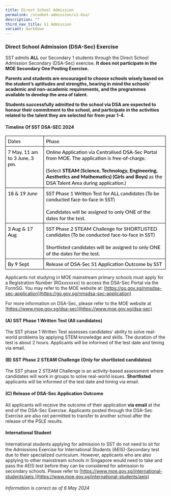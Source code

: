 ```yaml
---
title: Direct School Admission
permalink: /student-admission/s1-dsa/
description: ""
third_nav_title: S1 Admission
variant: markdown
---
```

### Direct School Admission (DSA-Sec) Exercise

SST admits **ALL** our Secondary 1 students through the Direct School Admission Secondary (DSA-Sec) exercise. **It does not participate in the MOE Secondary One Posting Exercise.** 

**Parents and students are encouraged to choose schools wisely based on the student’s aptitudes and strengths, bearing in mind the schools’ academic and non-academic requirements, and the programmes available to develop the area of talent.**

**Students successfully admitted to the school via DSA are expected to honour their commitment to the school, and participate in the activities related to the talent they are selected for from year 1-4.**

#### Timeline Of SST DSA-SEC 2024
<table style="border:none;border-collapse:collapse;"><colgroup><col width="157"><col width="530"></colgroup><tbody><tr style="height:21pt"><td style="border-left:solid #000000 1pt;border-right:solid #000000 1pt;border-bottom:solid #000000 1pt;border-top:solid #000000 1pt;vertical-align:top;padding:5pt 5pt 5pt 5pt;overflow:hidden;overflow-wrap:break-word;"><p style="line-height:1.2;margin-top:0pt;margin-bottom:0pt;" dir="ltr"><span style="font-size:12pt;font-family:Lato,sans-serif;color:#000000;background-color:transparent;font-weight:400;font-style:normal;font-variant:normal;text-decoration:none;vertical-align:baseline;white-space:pre;white-space:pre-wrap;">Dates</span></p></td><td style="border-left:solid #000000 1pt;border-right:solid #000000 1pt;border-bottom:solid #000000 1pt;border-top:solid #000000 1pt;vertical-align:top;padding:5pt 5pt 5pt 5pt;overflow:hidden;overflow-wrap:break-word;"><p style="line-height:1.2;margin-top:0pt;margin-bottom:0pt;" dir="ltr"><span style="font-size:12pt;font-family:Lato,sans-serif;color:#000000;background-color:transparent;font-weight:400;font-style:normal;font-variant:normal;text-decoration:none;vertical-align:baseline;white-space:pre;white-space:pre-wrap;">Phase</span></p></td></tr><tr style="height:0pt"><td style="border-left:solid #000000 1pt;border-right:solid #000000 1pt;border-bottom:solid #000000 1pt;border-top:solid #000000 1pt;vertical-align:top;padding:5pt 5pt 5pt 5pt;overflow:hidden;overflow-wrap:break-word;"><p style="line-height:1.2;margin-top:0pt;margin-bottom:0pt;" dir="ltr"><span style="font-size:12pt;font-family:Lato,sans-serif;color:#000000;background-color:transparent;font-weight:400;font-style:normal;font-variant:normal;text-decoration:none;vertical-align:baseline;white-space:pre;white-space:pre-wrap;">7 May, 11 am to 3 June, 3 pm.</span></p></td><td style="border-left:solid #000000 1pt;border-right:solid #000000 1pt;border-bottom:solid #000000 1pt;border-top:solid #000000 1pt;vertical-align:top;padding:5pt 5pt 5pt 5pt;overflow:hidden;overflow-wrap:break-word;"><p style="line-height:1.2;margin-top:0pt;margin-bottom:0pt;" dir="ltr"><span style="font-size:12pt;font-family:Lato,sans-serif;color:#000000;background-color:transparent;font-weight:400;font-style:normal;font-variant:normal;text-decoration:none;vertical-align:baseline;white-space:pre;white-space:pre-wrap;">Online Application via Centralised DSA-Sec Portal from MOE. The application is free-of-charge.</span></p><br><p style="line-height:1.2;margin-top:0pt;margin-bottom:0pt;" dir="ltr"><span style="font-size:12pt;font-family:Lato,sans-serif;color:#000000;background-color:transparent;font-weight:400;font-style:normal;font-variant:normal;text-decoration:none;vertical-align:baseline;white-space:pre;white-space:pre-wrap;">(Select </span><span style="font-size:12pt;font-family:Lato,sans-serif;color:#000000;background-color:transparent;font-weight:700;font-style:normal;font-variant:normal;text-decoration:none;vertical-align:baseline;white-space:pre;white-space:pre-wrap;">STEAM (Science, Technology, Engineering, Aesthetics and Mathematics) (Girls and Boys)</span><span style="font-size:12pt;font-family:Lato,sans-serif;color:#000000;background-color:transparent;font-weight:400;font-style:normal;font-variant:normal;text-decoration:none;vertical-align:baseline;white-space:pre;white-space:pre-wrap;"> as the DSA Talent Area during application.)</span></p></td></tr><tr style="height:0pt"><td style="border-left:solid #000000 1pt;border-right:solid #000000 1pt;border-bottom:solid #000000 1pt;border-top:solid #000000 1pt;vertical-align:top;padding:5pt 5pt 5pt 5pt;overflow:hidden;overflow-wrap:break-word;"><p style="line-height:1.2;margin-top:0pt;margin-bottom:0pt;" dir="ltr"><span style="font-size:12pt;font-family:Lato,sans-serif;color:#000000;background-color:transparent;font-weight:400;font-style:normal;font-variant:normal;text-decoration:none;vertical-align:baseline;white-space:pre;white-space:pre-wrap;">18 &amp; 19 June</span></p></td><td style="border-left:solid #000000 1pt;border-right:solid #000000 1pt;border-bottom:solid #000000 1pt;border-top:solid #000000 1pt;vertical-align:top;padding:5pt 5pt 5pt 5pt;overflow:hidden;overflow-wrap:break-word;"><p style="line-height:1.2;margin-top:0pt;margin-bottom:0pt;" dir="ltr"><span style="font-size:12pt;font-family:Lato,sans-serif;color:#000000;background-color:transparent;font-weight:400;font-style:normal;font-variant:normal;text-decoration:none;vertical-align:baseline;white-space:pre;white-space:pre-wrap;">SST Phase 1 Written Test for ALL candidates (To be conducted face-to-face in SST)</span></p><br><p style="line-height:1.2;margin-top:0pt;margin-bottom:0pt;" dir="ltr"><span style="font-size:12pt;font-family:Lato,sans-serif;color:#000000;background-color:transparent;font-weight:400;font-style:normal;font-variant:normal;text-decoration:none;vertical-align:baseline;white-space:pre;white-space:pre-wrap;">Candidates will be assigned to only ONE of the dates for the test.</span></p></td></tr><tr style="height:0pt"><td style="border-left:solid #000000 1pt;border-right:solid #000000 1pt;border-bottom:solid #000000 1pt;border-top:solid #000000 1pt;vertical-align:top;padding:5pt 5pt 5pt 5pt;overflow:hidden;overflow-wrap:break-word;"><p style="line-height:1.2;margin-top:0pt;margin-bottom:0pt;" dir="ltr"><span style="font-size:12pt;font-family:Lato,sans-serif;color:#000000;background-color:transparent;font-weight:400;font-style:normal;font-variant:normal;text-decoration:none;vertical-align:baseline;white-space:pre;white-space:pre-wrap;">3 Aug &amp; 17 Aug</span></p></td><td style="border-left:solid #000000 1pt;border-right:solid #000000 1pt;border-bottom:solid #000000 1pt;border-top:solid #000000 1pt;vertical-align:top;padding:5pt 5pt 5pt 5pt;overflow:hidden;overflow-wrap:break-word;"><p style="line-height:1.2;margin-top:0pt;margin-bottom:0pt;" dir="ltr"><span style="font-size:12pt;font-family:Lato,sans-serif;color:#000000;background-color:transparent;font-weight:400;font-style:normal;font-variant:normal;text-decoration:none;vertical-align:baseline;white-space:pre;white-space:pre-wrap;">SST Phase 2 STEAM Challenge for SHORTLISTED candidates (To be conducted face-to-face in SST)</span></p><br><p style="line-height:1.2;margin-top:0pt;margin-bottom:0pt;" dir="ltr"><span style="font-size:12pt;font-family:Lato,sans-serif;color:#000000;background-color:transparent;font-weight:400;font-style:normal;font-variant:normal;text-decoration:none;vertical-align:baseline;white-space:pre;white-space:pre-wrap;">Shortlisted candidates will be assigned to only ONE of the dates for the test.</span></p></td></tr><tr style="height:0pt"><td style="border-left:solid #000000 1pt;border-right:solid #000000 1pt;border-bottom:solid #000000 1pt;border-top:solid #000000 1pt;vertical-align:top;padding:5pt 5pt 5pt 5pt;overflow:hidden;overflow-wrap:break-word;"><p style="line-height:1.2;margin-top:0pt;margin-bottom:0pt;" dir="ltr"><span style="font-size:12pt;font-family:Lato,sans-serif;color:#000000;background-color:transparent;font-weight:400;font-style:normal;font-variant:normal;text-decoration:none;vertical-align:baseline;white-space:pre;white-space:pre-wrap;">By 9 Sept</span></p></td><td style="border-left:solid #000000 1pt;border-right:solid #000000 1pt;border-bottom:solid #000000 1pt;border-top:solid #000000 1pt;vertical-align:top;padding:5pt 5pt 5pt 5pt;overflow:hidden;overflow-wrap:break-word;"><p style="line-height:1.2;margin-top:0pt;margin-bottom:0pt;" dir="ltr"><span style="font-size:12pt;font-family:Lato,sans-serif;color:#000000;background-color:transparent;font-weight:400;font-style:normal;font-variant:normal;text-decoration:none;vertical-align:baseline;white-space:pre;white-space:pre-wrap;">Release of DSA-Sec S1 Application Outcome by SST</span></p></td></tr></tbody></table>

Applicants not studying in MOE mainstream primary schools must apply for a Registration Number (RGxxxxxxx) to access the DSA-Sec Portal via the FormSG. You may refer to the MOE website at: [https://go.gov.sg/nmsdsa-sec-application](https://go.gov.sg/nmsdsa-sec-application)


For more information on DSA-Sec, please refer to the MOE website at [https://www.moe.gov.sg/dsa-sec](https://www.moe.gov.sg/dsa-sec)


#### (A) SST Phase 1 Written Test (All candidates)

The SST phase 1 Written Test assesses candidates’ ability to solve real-world problems by applying STEM knowledge and skills. The duration of the test is about 2 hours.  Applicants will be informed of the test date and timing via email.

#### (B) SST Phase 2 STEAM Challenge (Only for shortlisted candidates)

The SST phase 2 STEAM Challenge is an activity-based assessment where candidates will work in groups to solve real-world issues. **Shortlisted** applicants will be informed of the test date and timing via email.

#### (C) Release of DSA-Sec Application Outcome

All applicants will receive the outcome of their application **via email** at the end of the DSA-Sec Exercise. Applicants posted through the DSA-Sec Exercise are also not permitted to transfer to another school after the release of the PSLE results.

#### International Student
International students applying for admission to SST do not need to sit for the Admissions Exercise for International Students (AEIS)-Secondary test due to their specialized curriculum. However, applicants who are also applying to other mainstream schools in Singapore would need to take and pass the AEIS test before they can be considered for admission to secondary schools. Please refer to&nbsp;[https://www.moe.gov.sg/international-students/aeis.](https://www.moe.gov.sg/international-students/aeis)
###### *Information is correct as of 6 May 2024*